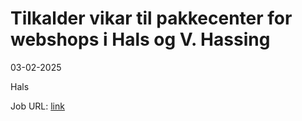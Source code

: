 # Tilkalder vikar til pakkecenter for webshops i Hals og V. Hassing
03-02-2025



Hals

Job URL: [link](https://www.jobindex.dk/jobannonce/r12993581/tilkalder-vikar-til-pakkecenter-for-webshops-i-hals-og-v-hassing)


